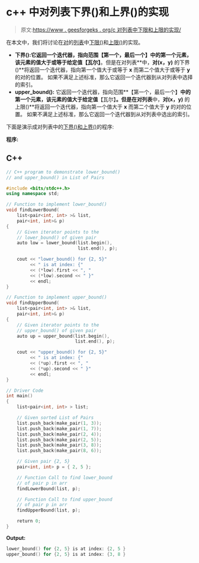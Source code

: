 # c++ 中对列表下界()和上界()的实现

> 原文:[https://www . geesforgeks . org/c 对列表中下限和上限的实现/](https://www.geeksforgeeks.org/implementation-of-lower_bound-and-upper_bound-in-list-of-pairs-in-c/)

在本文中，我们将讨论在[对](https://www.geeksforgeeks.org/pair-in-cpp-stl/)的[列表](https://www.geeksforgeeks.org/list-cpp-stl/)中[下限()](https://www.geeksforgeeks.org/lower_bound-in-cpp/)和[上限()](https://www.geeksforgeeks.org/stdupper_bound-in-cpp/)的实现。

*   **下界():**它返回一个迭代器，指向范围**【第一个，最后一个】**中的第一个元素，该元素的值大于或等于给定值**【瓦尔】**。但是在对列表**中，**对(x，y)** 的下界()**将返回一个迭代器，指向第一个值大于或等于 **x** 而第二个值大于或等于 **y** 的对的位置。
    如果不满足上述标准，那么它返回一个迭代器到从对列表中选择的索引。
*   **upper_bound():** 它返回一个迭代器，指向范围**【第一个，最后一个】**中的第一个元素，该元素的值大于给定值**【瓦尔】**。但是在对列表**中，**对(x，y)** 的上限()**将返回一个迭代器，指向第一个值大于 **x** 而第二个值大于 **y** 的对的位置。
    如果不满足上述标准，那么它返回一个迭代器到从对列表中选出的索引。

下面是演示成对列表中的[下界()和上界()](https://www.geeksforgeeks.org/upper_bound-and-lower_bound-for-vector-in-cpp-stl/)的程序:

**程序:**

## C++

```cpp
// C++ program to demonstrate lower_bound()
// and upper_bound() in List of Pairs

#include <bits/stdc++.h>
using namespace std;

// Function to implement lower_bound()
void findLowerBound(
    list<pair<int, int> >& list,
    pair<int, int>& p)
{
    // Given iterator points to the
    // lower_bound() of given pair
    auto low = lower_bound(list.begin(),
                           list.end(), p);

    cout << "lower_bound() for {2, 5}"
         << " is at index: {"
         << (*low).first << ", "
         << (*low).second << " }"
         << endl;
}

// Function to implement upper_bound()
void findUpperBound(
    list<pair<int, int> >& list,
    pair<int, int>& p)
{
    // Given iterator points to the
    // upper_bound() of given pair
    auto up = upper_bound(list.begin(),
                          list.end(), p);

    cout << "upper_bound() for {2, 5}"
         << " is at index: {"
         << (*up).first << ", "
         << (*up).second << " }"
         << endl;
}

// Driver Code
int main()
{
    list<pair<int, int> > list;

    // Given sorted List of Pairs
    list.push_back(make_pair(1, 3));
    list.push_back(make_pair(1, 7));
    list.push_back(make_pair(2, 4));
    list.push_back(make_pair(2, 5));
    list.push_back(make_pair(3, 8));
    list.push_back(make_pair(8, 6));

    // Given pair {2, 5}
    pair<int, int> p = { 2, 5 };

    // Function Call to find lower_bound
    // of pair p in arr
    findLowerBound(list, p);

    // Function Call to find upper_bound
    // of pair p in arr
    findUpperBound(list, p);

    return 0;
}
```

**Output:**

```cpp
lower_bound() for {2, 5} is at index: {2, 5 }
upper_bound() for {2, 5} is at index: {3, 8 }

```
